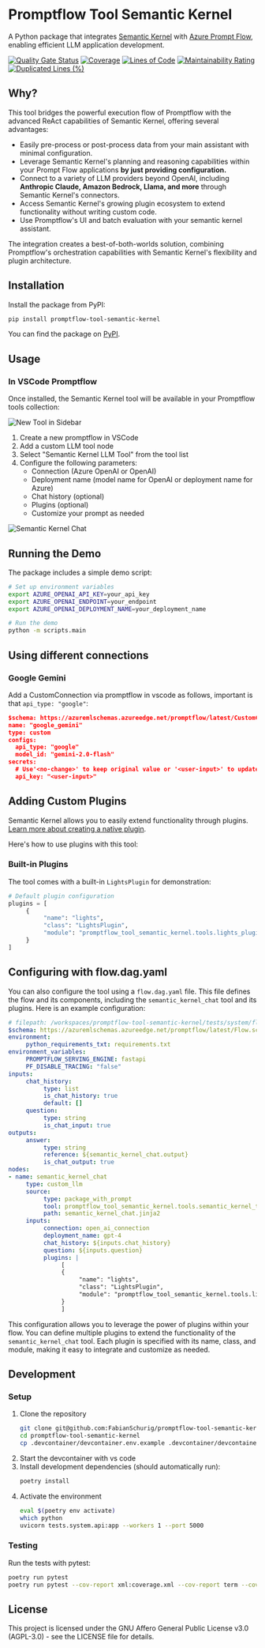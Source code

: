 # Promptflow Tool Semantic Kernel

A Python package that integrates [Semantic Kernel](https://github.com/microsoft/semantic-kernel) with [Azure Prompt Flow](https://github.com/microsoft/promptflow), enabling efficient LLM application development.

[![Quality Gate Status](https://sonarcloud.io/api/project_badges/measure?project=FabianSchurig_promptflow-tool-semantic-kernel&metric=alert_status)](https://sonarcloud.io/summary/new_code?id=FabianSchurig_promptflow-tool-semantic-kernel)
[![Coverage](https://sonarcloud.io/api/project_badges/measure?project=FabianSchurig_promptflow-tool-semantic-kernel&metric=coverage)](https://sonarcloud.io/summary/new_code?id=FabianSchurig_promptflow-tool-semantic-kernel)
[![Lines of Code](https://sonarcloud.io/api/project_badges/measure?project=FabianSchurig_promptflow-tool-semantic-kernel&metric=ncloc)](https://sonarcloud.io/summary/new_code?id=FabianSchurig_promptflow-tool-semantic-kernel)
[![Maintainability Rating](https://sonarcloud.io/api/project_badges/measure?project=FabianSchurig_promptflow-tool-semantic-kernel&metric=sqale_rating)](https://sonarcloud.io/summary/new_code?id=FabianSchurig_promptflow-tool-semantic-kernel)
[![Duplicated Lines (%)](https://sonarcloud.io/api/project_badges/measure?project=FabianSchurig_promptflow-tool-semantic-kernel&metric=duplicated_lines_density)](https://sonarcloud.io/summary/new_code?id=FabianSchurig_promptflow-tool-semantic-kernel)

## Why?

This tool bridges the powerful execution flow of Promptflow with the advanced ReAct capabilities of Semantic Kernel, offering several advantages:

- Easily pre-process or post-process data from your main assistant with minimal configuration.
- Leverage Semantic Kernel's planning and reasoning capabilities within your Prompt Flow applications **by just providing configuration.**
- Connect to a variety of LLM providers beyond OpenAI, including **Anthropic Claude, Amazon Bedrock, Llama, and more** through Semantic Kernel's connectors.
- Access Semantic Kernel's growing plugin ecosystem to extend functionality without writing custom code.
- Use Promptflow's UI and batch evaluation with your semantic kernel assistant.

The integration creates a best-of-both-worlds solution, combining Promptflow's orchestration capabilities with Semantic Kernel's flexibility and plugin architecture.


## Installation

Install the package from PyPI:

```bash
pip install promptflow-tool-semantic-kernel
```

You can find the package on [PyPI](https://pypi.org/project/promptflow-tool-semantic-kernel/).

## Usage

### In VSCode Promptflow

Once installed, the Semantic Kernel tool will be available in your Promptflow tools collection:

![New Tool in Sidebar](https://github.com/FabianSchurig/promptflow-tool-semantic-kernel/blob/e083a336c1c587b12c632f97365f01c0f0a9faa3/docs/promptflow_tools.png)

1. Create a new promptflow in VSCode
2. Add a custom LLM tool node
3. Select "Semantic Kernel LLM Tool" from the tool list
4. Configure the following parameters:
    - Connection (Azure OpenAI or OpenAI)
    - Deployment name (model name for OpenAI or deployment name for Azure)
    - Chat history (optional)
    - Plugins (optional)
    - Customize your prompt as needed  
      
  
![Semantic Kernel Chat](https://github.com/FabianSchurig/promptflow-tool-semantic-kernel/blob/e083a336c1c587b12c632f97365f01c0f0a9faa3/docs/vscode.png)

## Running the Demo

The package includes a simple demo script:

```bash
# Set up environment variables
export AZURE_OPENAI_API_KEY=your_api_key
export AZURE_OPENAI_ENDPOINT=your_endpoint
export AZURE_OPENAI_DEPLOYMENT_NAME=your_deployment_name

# Run the demo
python -m scripts.main
```

## Using different connections

### Google Gemini

Add a CustomConnection via promptflow in vscode as follows, important is that `api_type: "google"`:

```json
$schema: https://azuremlschemas.azureedge.net/promptflow/latest/CustomConnection.schema.json
name: "google_gemini"
type: custom
configs:
  api_type: "google"
  model_id: "gemini-2.0-flash"
secrets:
  # Use'<no-change>' to keep original value or '<user-input>' to update it when the application runs.
  api_key: "<user-input>"
```

## Adding Custom Plugins

Semantic Kernel allows you to easily extend functionality through plugins. [Learn more about creating a native plugin](https://learn.microsoft.com/en-us/semantic-kernel/get-started/quick-start-guide?pivots=programming-language-python#create-a-native-plugin).

Here's how to use plugins with this tool:

### Built-in Plugins

The tool comes with a built-in `LightsPlugin` for demonstration:

```python
# Default plugin configuration
plugins = [
     {
          "name": "lights",
          "class": "LightsPlugin",
          "module": "promptflow_tool_semantic_kernel.tools.lights_plugin"
     }
]
```

## Configuring with flow.dag.yaml

You can also configure the tool using a `flow.dag.yaml` file. This file defines the flow and its components, including the `semantic_kernel_chat` tool and its plugins. Here is an example configuration:

```yaml
# filepath: /workspaces/promptflow-tool-semantic-kernel/tests/system/flow.dag.yaml
$schema: https://azuremlschemas.azureedge.net/promptflow/latest/Flow.schema.json
environment:
     python_requirements_txt: requirements.txt
environment_variables:
     PROMPTFLOW_SERVING_ENGINE: fastapi
     PF_DISABLE_TRACING: "false"
inputs:
     chat_history:
          type: list
          is_chat_history: true
          default: []
     question:
          type: string
          is_chat_input: true
outputs:
     answer:
          type: string
          reference: ${semantic_kernel_chat.output}
          is_chat_output: true
nodes:
- name: semantic_kernel_chat
     type: custom_llm
     source:
          type: package_with_prompt
          tool: promptflow_tool_semantic_kernel.tools.semantic_kernel_tool.semantic_kernel_chat
          path: semantic_kernel_chat.jinja2
     inputs:
          connection: open_ai_connection
          deployment_name: gpt-4
          chat_history: ${inputs.chat_history}
          question: ${inputs.question}
          plugins: |
               [
               {
                    "name": "lights",
                    "class": "LightsPlugin",
                    "module": "promptflow_tool_semantic_kernel.tools.lights_plugin"
               }
               ]
```

This configuration allows you to leverage the power of plugins within your flow. You can define multiple plugins to extend the functionality of the `semantic_kernel_chat` tool. Each plugin is specified with its name, class, and module, making it easy to integrate and customize as needed.

## Development

### Setup

1. Clone the repository
     ```bash
     git clone git@github.com:FabianSchurig/promptflow-tool-semantic-kernel.git
     cd promptflow-tool-semantic-kernel
     cp .devcontainer/devcontainer.env.example .devcontainer/devcontainer.env
     ```
2. Start the devcontainer with vs code
3. Install development dependencies (should automatically run):
     ```bash
     poetry install
     ```
4. Activate the environment
     ```bash
     eval $(poetry env activate)
     which python
     uvicorn tests.system.api:app --workers 1 --port 5000
     ```

### Testing

Run the tests with pytest:

```bash
poetry run pytest
poetry run pytest --cov-report xml:coverage.xml --cov-report term --cov=promptflow_tool_semantic_kernel --cov-config=.coveragerc tests/
```

## License

This project is licensed under the GNU Affero General Public License v3.0 (AGPL-3.0) - see the LICENSE file for details.